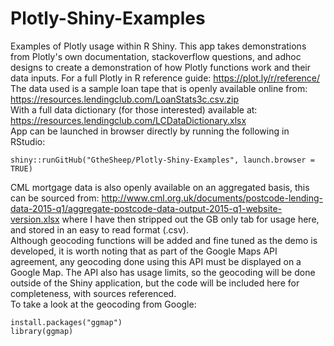 # Plotly-Shiny-Examples
Examples of Plotly usage within R Shiny. This app takes demonstrations from Plotly's own documentation, stackoverflow questions, and adhoc designs to create a demonstration of how Plotly functions work and their data inputs. For a full Plotly in R reference guide: https://plot.ly/r/reference/  
The data used is a sample loan tape that is openly available online from: https://resources.lendingclub.com/LoanStats3c.csv.zip  
With a full data dictionary (for those interested) available at: https://resources.lendingclub.com/LCDataDictionary.xlsx  
App can be launched in browser directly by running the following in RStudio:  
```{r eval=FALSE}
shiny::runGitHub("GtheSheep/Plotly-Shiny-Examples", launch.browser = TRUE)
```
CML mortgage data is also openly available on an aggregated basis, this can be sourced from: http://www.cml.org.uk/documents/postcode-lending-data-2015-q1/aggregate-postcode-data-output-2015-q1-website-version.xlsx 
where I have then stripped out the GB only tab for usage here, and stored in an easy to read format (.csv).  
Although geocoding functions will be added and fine tuned as the demo is developed, it is worth noting that as part of the Google Maps API agreement, any geocoding done using this API must be displayed on a Google Map. The API also has usage limits, so the geocoding will be done outside of the Shiny application, but the code will be included here for completeness, with sources referenced.  
To take a look at the geocoding from Google:
```{r eval=FALSE}
install.packages("ggmap")
library(ggmap)
```